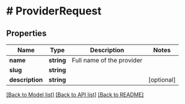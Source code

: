 # # ProviderRequest

## Properties

Name | Type | Description | Notes
------------ | ------------- | ------------- | -------------
**name** | **string** | Full name of the provider |
**slug** | **string** |  |
**description** | **string** |  | [optional]

[[Back to Model list]](../../README.md#models) [[Back to API list]](../../README.md#endpoints) [[Back to README]](../../README.md)
